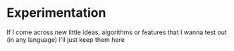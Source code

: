 # Experimentation
If I come across new little ideas, algorithms or features  that I wanna test out (in any language) I'll just keep them here
